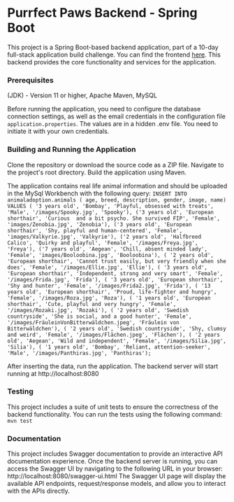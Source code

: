 # Purrfect Paws Backend - Spring Boot

This project is a Spring Boot-based backend application, part of a 10-day full-stack application build challenge. You can find the frontend [here](https://github.com/EleniSolaki/purrfect-paws-frontend-angular). This backend provides the core functionality and services for the application.

### Prerequisites

(JDK) - Version 11 or higher, Apache Maven, MySQL

Before running the application, you need to configure the database connection settings, as well as the email credentials in the configuration file `application.properties`. The values are in a hidden .env file. You need to initiate it with your own credentials.

### Building and Running the Application

Clone the repository or download the source code as a ZIP file. Navigate to the project's root directory. Build the application using Maven. 

The application contains real life animal information and should be uploaded in the MySql Workbench with the following query: 
`INSERT INTO animaladoption.animals ( age, breed, description, gender, image, name)
VALUES ( '3 years old', 'Bombay', 'Playful, obsessed with treats', 'Male', '/images/Spooky.jpg', 'Spooky'),
('3 years old', 'European shorthair', 'Curious  and a bit psycho. She survived FIP', 'Female', 'images/Zenobia.jpg', 'Zenobia'),
('3 years old', 'European shorthair', 'Shy, playful and human-centered', 'Female', 'images/Valkyrie.jpg', 'Valkyrie'),
('2 years old', 'Halfbreed Calico', 'Quirky and playful', 'Female', '/images/Freya.jpg', 'Freya'),
('7 years old', 'Aegean', 'Chill, absent minded lady', 'Female', 'images/Booloobina.jpg', 'Booloobina'),
( '2 years old', 'European shorthair', 'Cannot trust easily, but very friendly when she does', 'Female', '/images/Ellie.jpg', 'Ellie'),
( '3 years old', 'European shorthair', 'Independent, strong and very smart', 'Female', '/images/Frida.jpg', 'Frida'),
( '3 years old', 'European shorthair', 'Shy and hunter', 'Female', '/images/Frida2.jpg', 'Frida'),
( '13 years old', 'European shorthair', 'Proud, life-fighter and hungry', 'Female', '/images/Roza.jpg', 'Roza'),
( '1 years old', 'European shorthair', 'Cute, playful and very hungry', 'Female', '/images/Rozaki.jpg', 'Rozaki'),
( '2 years old', 'Swedish countryside', 'She is social, and a good hunter', 'Female', '/images/FräuleinVonBitterwäldchen.jpeg', 'Fräulein von Bitterwäldchen'),
( '2 years old', 'Swedish countryside', 'Shy, clumsy and weird', 'Female', '/images/Flächen.jpeg', 'Flächen'),
( '2 years old', 'Aegean', 'Wild and independent', 'Female', '/images/Silia.jpg', 'Silia'),
( '1 years old', 'Bombay', 'Reliant, attention-seeker', 'Male', '/images/Panthiras.jpg', 'Panthiras');`

After inserting the data, run the application. The backend server will start running at http://localhost:8080

### Testing
This project includes a suite of unit tests to ensure the correctness of the backend functionality. You can run the tests using the following command: `mvn test`

### Documentation
This project includes Swagger documentation to provide an interactive API documentation experience. Once the backend server is running, you can access the Swagger UI by navigating to the following URL in your browser: http://localhost:8080/swagger-ui.html
The Swagger UI page will display the available API endpoints, request/response models, and allow you to interact with the APIs directly.

